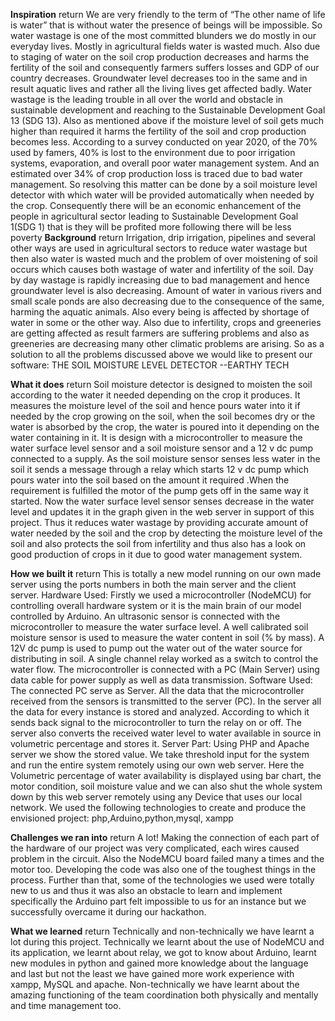 **Inspiration**   return
We are very friendly to the term of “The other name of life is water” that is without water the presence of beings will be impossible. So water wastage is one of the most committed blunders we do mostly in our everyday lives. Mostly in agricultural fields water is wasted much. Also due to staging of water on the soil crop production decreases and harms the fertility of the soil and consequently farmers suffers losses and GDP of our country decreases. Groundwater level decreases too in the same and in result aquatic lives and rather all the living lives get affected badly. Water wastage is the leading trouble in all over the world and obstacle in sustainable development and reaching to the Sustainable Development Goal 13 (SDG 13). Also as mentioned above if the moisture level of soil gets much higher than required it harms the fertility of the soil and crop production becomes less. According to a survey conducted on year 2020, of the 70% used by famers, 40% is lost to the environment due to poor irrigation systems, evaporation, and overall poor water management system. And an estimated over 34% of crop production loss is traced due to bad water management. So resolving this matter can be done by a soil moisture level detector with which water will be provided automatically when needed by the crop. Consequently there will be an economic enhancement of the people in agricultural sector leading to Sustainable Development Goal 1(SDG 1) that is they will be profited more following there will be less poverty
**Background**   return
Irrigation, drip irrigation, pipelines and several other ways are used in agricultural sectors to reduce water wastage but then also water is wasted much and the problem of over moistening of soil occurs which causes both wastage of water and infertility of the soil. Day by day wastage is rapidly increasing due to bad management and hence groundwater level is also decreasing. Amount of water in various rivers and small scale ponds are also decreasing due to the consequence of the same, harming the aquatic animals. Also every being is affected by shortage of water in some or the other way. Also due to infertility, crops and greeneries are getting affected as result farmers are suffering problems and also as greeneries are decreasing many other climatic problems are arising. So as a solution to all the problems discussed above we would like to present our software: THE SOIL MOISTURE LEVEL DETECTOR --EARTHY TECH

**What it does**    return
Soil moisture detector is designed to moisten the soil according to the water it needed depending on the crop it produces. It measures the moisture level of the soil and hence pours water into it if needed by the crop growing on the soil, when the soil becomes dry or the water is absorbed by the crop, the water is poured into it depending on the water containing in it. It is design with a microcontroller to measure the water surface level sensor and a soil moisture sensor and a 12 v dc pump connected to a supply. As the soil moisture sensor senses less water in the soil it sends a message through a relay which starts 12 v dc pump which pours water into the soil based on the amount it required .When the requirement is fulfilled the motor of the pump gets off in the same way it started. Now the water surface level sensor senses decrease in the water level and updates it in the graph given in the web server in support of this project. Thus it reduces water wastage by providing accurate amount of water needed by the soil and the crop by detecting the moisture level of the soil and also protects the soil from infertility and thus also has a look on good production of crops in it due to good water management system.

**How we built it**   return
This is totally a new model running on our own made server using the ports numbers in both the main server and the client server. Hardware Used: Firstly we used a microcontroller (NodeMCU) for controlling overall hardware system or it is the main brain of our model controlled by Arduino. An ultrasonic sensor is connected with the microcontroller to measure the water surface level. A well calibrated soil moisture sensor is used to measure the water content in soil (% by mass). A 12V dc pump is used to pump out the water out of the water source for distributing in soil. A single channel relay worked as a switch to control the water flow. The microcontroller is connected with a PC (Main Server) using data cable for power supply as well as data transmission. Software Used: The connected PC serve as Server. All the data that the microcontroller received from the sensors is transmitted to the server (PC). In the server all the data for every instance is stored and analyzed. According to which it sends back signal to the microcontroller to turn the relay on or off. The server also converts the received water level to water available in source in volumetric percentage and stores it. Server Part: Using PHP and Apache server we show the stored value. We take threshold input for the system and run the entire system remotely using our own web server. Here the Volumetric percentage of water availability is displayed using bar chart, the motor condition, soil moisture value and we can also shut the whole system down by this web server remotely using any Device that uses our local network. We used the following technologies to create and produce the envisioned project: php,Arduino,python,mysql, xampp

**Challenges we ran into**   return 
A lot! Making the connection of each part of the hardware of our project was very complicated, each wires caused problem in the circuit. Also the NodeMCU board failed many a times and the motor too. Developing the code was also one of the toughest things in the process. Further than that, some of the technologies we used were totally new to us and thus it was also an obstacle to learn and implement specifically the Arduino part felt impossible to us for an instance but we successfully overcame it during our hackathon.

**What we learned**    return
Technically and non-technically we have learnt a lot during this project. Technically we learnt about the use of NodeMCU and its application, we learnt about relay, we got to know about Arduino, learnt new modules in python and gained more knowledge about the language and last but not the least we have gained more work experience with xampp, MySQL and apache. Non-technically we have learnt about the amazing functioning of the team coordination both physically and mentally and time management too.
